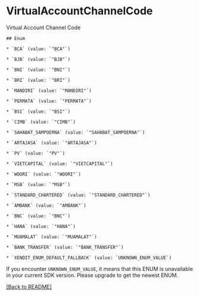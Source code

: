 # VirtualAccountChannelCode
Virtual Account Channel Code

    ## Enum
    
    * `BCA` (value: `"BCA"`)
    
    * `BJB` (value: `"BJB"`)
    
    * `BNI` (value: `"BNI"`)
    
    * `BRI` (value: `"BRI"`)
    
    * `MANDIRI` (value: `"MANDIRI"`)
    
    * `PERMATA` (value: `"PERMATA"`)
    
    * `BSI` (value: `"BSI"`)
    
    * `CIMB` (value: `"CIMB"`)
    
    * `SAHABAT_SAMPOERNA` (value: `"SAHABAT_SAMPOERNA"`)
    
    * `ARTAJASA` (value: `"ARTAJASA"`)
    
    * `PV` (value: `"PV"`)
    
    * `VIETCAPITAL` (value: `"VIETCAPITAL"`)
    
    * `WOORI` (value: `"WOORI"`)
    
    * `MSB` (value: `"MSB"`)
    
    * `STANDARD_CHARTERED` (value: `"STANDARD_CHARTERED"`)
    
    * `AMBANK` (value: `"AMBANK"`)
    
    * `BNC` (value: `"BNC"`)
    
    * `HANA` (value: `"HANA"`)
    
    * `MUAMALAT` (value: `"MUAMALAT"`)
    
    * `BANK_TRANSFER` (value: `"BANK_TRANSFER"`)
    
    * `XENDIT_ENUM_DEFAULT_FALLBACK` (value: `UNKNOWN_ENUM_VALUE`)

If you encounter `UNKNOWN_ENUM_VALUE`, it means that this ENUM is unavailable in your current SDK version. Please upgrade to get the newest ENUM.

[[Back to README]](../../README.md)


